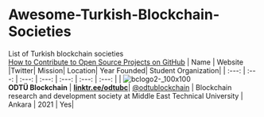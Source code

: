 # Awesome-Turkish-Blockchain-Societies
List of Turkish blockchain societies  
[How to Contribute to Open Source Projects on GitHub](https://www.youtube.com/watch?v=waEb2c9NDL8)
| Name    |   Website  |Twitter| Mission| Location| Year Founded| Student Organization|
| :---:   | :---: | :---: |  :---: |  :---: |  :---: | :---: | 
| ![bclogo2-_100x100](https://user-images.githubusercontent.com/11755605/199741508-8a4b006f-0220-438d-8339-c5f2258bc814.jpg) </br> **ODTÜ Blockchain** | **[linktr.ee/odtubc](https://linktr.ee/odtubc)**|  [@odtublockchain](https://twitter.com/odtublockchain) | Blockchain research and development society at Middle East Technical University | Ankara | 2021 | Yes|

